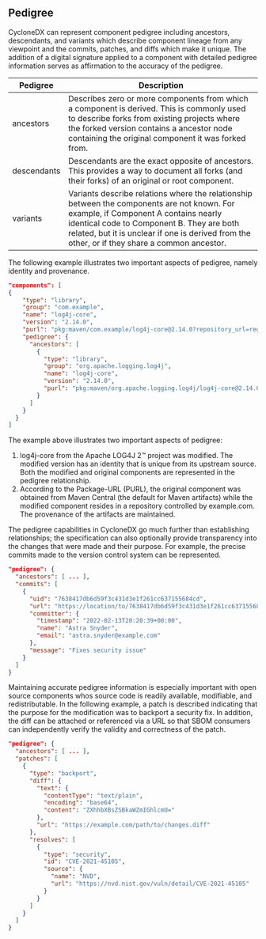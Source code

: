 ## Pedigree
CycloneDX can represent component pedigree including ancestors, descendants, and variants which describe component 
lineage from any viewpoint and the commits, patches, and diffs which make it unique. The addition of a digital signature 
applied to a component with detailed pedigree information serves as affirmation to the accuracy of the pedigree.


| **Pedigree** | **Description**                                                                                                                                                                                                                                                                    |
|--------------|------------------------------------------------------------------------------------------------------------------------------------------------------------------------------------------------------------------------------------------------------------------------------------|
| ancestors    | Describes zero or more components from which a component is derived. This is commonly used to describe forks from existing projects where the forked version contains a ancestor node containing the original component it was forked from.                                     |
| descendants  | Descendants are the exact opposite of ancestors. This provides a way to document all forks (and their forks) of an original or root component.                                                                                                                                     |
| variants     | Variants describe relations where the relationship between the components are not known. For example, if Component A contains nearly identical code to Component B. They are both related, but it is unclear if one is derived from the other, or if they share a common ancestor. |

The following example illustrates two important aspects of pedigree, namely identity and provenance.

```json
"components": [
{
    "type": "library", 
    "group": "com.example",
    "name": "log4j-core",
    "version": "2.14.0",
    "purl": "pkg:maven/com.example/log4j-core@2.14.0?repository_url=registry.example.com",
    "pedigree": {
      "ancestors": [
        {
          "type": "library",
          "group": "org.apache.logging.log4j",
          "name": "log4j-core",
          "version": "2.14.0",
          "purl": "pkg:maven/org.apache.logging.log4j/log4j-core@2.14.0"
        }
      ]
    }
  }
]
```

The example above illustrates two important aspects of pedigree:
1) log4j-core from the Apache LOG4J 2™ project was modified. The modified version has an identity that is unique from its upstream source. Both the modified and original components are represented in the pedigree relationship.
2) According to the Package-URL (PURL), the original component was obtained from Maven Central (the default for Maven artifacts) while the modified component resides in a repository controlled by example.com. The provenance of the artifacts are maintained.

The pedigree capabilities in CycloneDX go much further than establishing relationships; the specification can also 
optionally provide transparency into the changes that were made and their purpose. For example, the precise commits 
made to the version control system can be represented.

```json
"pedigree": {
  "ancestors": [ ... ],
  "commits": [
    {
      "uid": "7638417db6d59f3c431d3e1f261cc637155684cd",
      "url": "https://location/to/7638417db6d59f3c431d3e1f261cc637155684cd",
      "committer": {
        "timestamp": "2022-02-13T20:20:39+00:00",
        "name": "Astra Snyder",
        "email": "astra.snyder@example.com"
      },
      "message": "Fixes security issue"
    }
  ]
}
```

Maintaining accurate pedigree information is especially important with open source components whos source code is readily
available, modifiable, and redistributable. In the following example, a patch is described indicating that the purpose for
the modification was to backport a security fix. In addition, the diff can be attached or referenced via a URL so that
SBOM consumers can independently verify the validity and correctness of the patch.

```json
"pedigree": {
  "ancestors": [ ... ],
  "patches": [
    {
      "type": "backport",
      "diff": {
        "text": {
          "contentType": "text/plain",
          "encoding": "base64",
          "content": "ZXhhbXBsZSBkaWZmIGhlcmU="
        },
        "url": "https://example.com/path/to/changes.diff"
      },
      "resolves": [
        {
          "type": "security",
          "id": "CVE-2021-45105",
          "source": {
            "name": "NVD",
            "url": "https://nvd.nist.gov/vuln/detail/CVE-2021-45105"
          }
        }
      ]
    }
  ]
}
```

<div style="page-break-after: always; visibility: hidden">
\newpage
</div>
